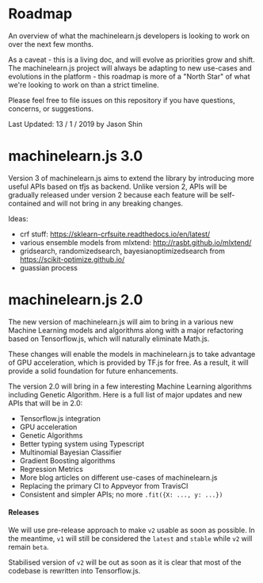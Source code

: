 # Roadmap

An overview of what the machinelearn.js developers is looking to work on over the next few months.

As a caveat - this is a living doc, and will evolve as priorities grow and shift.
The machinelearn.js project will always be adapting to new use-cases and evolutions
in the platform - this roadmap is more of a "North Star" of what we're looking to work on than a strict timeline.

Please feel free to file issues on this repository if you have questions, concerns, or suggestions.

Last Updated: 13 / 1 / 2019 by Jason Shin

# machinelearn.js 3.0

Version 3 of machinelearn.js aims to extend the library by introducing more useful APIs based on tfjs as backend.
Unlike version 2, APIs will be gradually released under version 2 because each feature will be self-contained and
will not bring in any breaking changes.

Ideas:

- crf stuff: https://sklearn-crfsuite.readthedocs.io/en/latest/
- various ensemble models from mlxtend: http://rasbt.github.io/mlxtend/
- gridsearch, randomizedsearch, bayesianoptimizedsearch from https://scikit-optimize.github.io/
- guassian process

# machinelearn.js 2.0

The new version of machinelearn.js will aim to bring in a various new Machine Learning models and algorithms along
with a major refactoring based on Tensorflow.js, which will naturally eliminate Math.js.

These changes will enable the models in machinelearn.js to take advantage of GPU acceleration, which is
provided by TF.js for free. As a result, it will provide a solid foundation for future enhancements.

The version 2.0 will bring in a few interesting Machine Learning algorithms including Genetic Algorithm. Here
is a full list of major updates and new APIs that will be in 2.0:

- Tensorflow.js integration
- GPU acceleration
- Genetic Algorithms
- Better typing system using Typescript
- Multinomial Bayesian Classifier
- Gradient Boosting algorithms
- Regression Metrics
- More blog articles on different use-cases of machinelearn.js
- Replacing the primary CI to Appveyor from TravisCI
- Consistent and simpler APIs; no more `.fit({X: ..., y: ...})`

#### Releases

We will use pre-release approach to make `v2` usable as soon as possible. In the meantime, `v1` will
still be considered the `latest` and `stable` while `v2` will remain `beta`.

Stabilised version of `v2` will be out as soon as it is clear that most of the codebase is rewritten
into Tensorflow.js.
